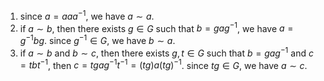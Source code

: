 1. since $a=aaa^{-1}$, we have $a \sim a$.
2. if $a \sim b$, then there exists $g \in G$ such that $b=gag^{-1}$, we have $a=g^{-1}bg$. since $g^{-1} \in G$, we have $b \sim a$.
3. if $a \sim b$ and $b \sim c$, then there exists $g,t \in G$ such that $b=gag^{-1}$ and $c=tbt^{-1}$, then $c=tgag^{-1}t^{-1}=(tg)a(tg)^{-1}$. since $tg \in G$, we have $a \sim c$.